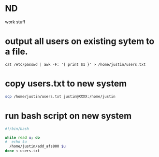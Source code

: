 ND
==

work stuff

# output all users on existing sytem to a file.

```cat /etc/passwd | awk -F: '{ print $1 }' > /home/justin/users.txt```

# copy users.txt to new system
```bash
scp /home/justin/users.txt justin@XXXX:/home/justin
```

# run bash script on new system
```bash
#!/bin/bash

while read u; do
#  echo $u
  /home/justin/add_afs800 $u
done < users.txt
```
